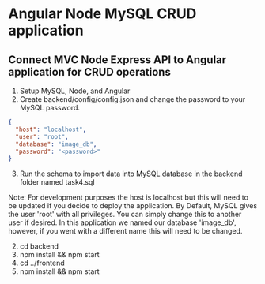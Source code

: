 # Angular Node MySQL CRUD application

## Connect MVC Node Express API to Angular application for CRUD operations

1. Setup MySQL, Node, and Angular
2. Create backend/config/config.json and change the password to your MySQL password.


```json
{
  "host": "localhost",
  "user": "root",
  "database": "image_db",
  "password": "<password>"
}
```
3. Run the schema to import data into MySQL database in the backend folder named task4.sql 

Note: For development purposes the host is localhost but this will need to be updated if you decide to deploy the application. By Default, MySQL gives the user 'root' with all privileges. You can simply change this to another user if desired. In this application we named our database 'image_db', however, if you went with a different name this will need to be changed.

2. cd backend
3. npm install && npm start
4. cd ../frontend
5. npm install && npm start

